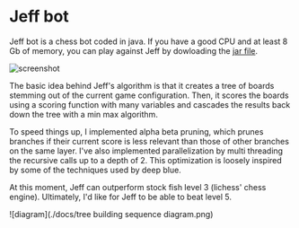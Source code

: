 # Jeff bot

Jeff bot is a chess bot coded in java. If you have a good CPU and at least 8 Gb of memory, you can play against Jeff by dowloading the [jar file](https://github.com/BorysSerbyn/Jeff-bot/tree/master/out/artifacts/chess_jar).

![screenshot](https://i.imgur.com/MEmtkXk.jpg)

The basic idea behind Jeff's algorithm is that it creates a tree of boards stemming out of the current game configuration. Then, it scores the boards using a scoring function with many variables and cascades the results back down the tree with a min max algorithm.

To speed things up, I implemented alpha beta pruning, which prunes branches if their current score is less relevant than those of other branches on the same layer. I've also implemented parallelization by multi threading the recursive calls up to a depth of 2. This optimization is loosely inspired by some of the techniques used by deep blue.

At this moment, Jeff can outperform stock fish level 3 (lichess' chess engine). Ultimately, I'd like for Jeff to be able to beat level 5.

![diagram](./docs/tree building sequence diagram.png)
